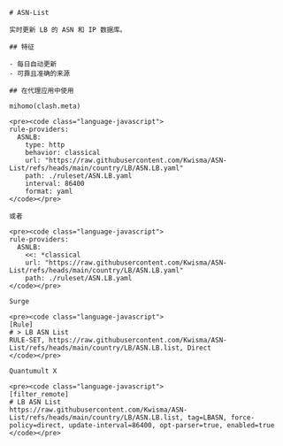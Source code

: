 
    # ASN-List
    
    实时更新 LB 的 ASN 和 IP 数据库。
    
    ## 特征
    
    - 每日自动更新
    - 可靠且准确的来源
    
    ## 在代理应用中使用
    
    mihomo(clash.meta)
   
    <pre><code class="language-javascript">
    rule-providers:
      ASNLB:
        type: http
        behavior: classical
        url: "https://raw.githubusercontent.com/Kwisma/ASN-List/refs/heads/main/country/LB/ASN.LB.yaml"
        path: ./ruleset/ASN.LB.yaml
        interval: 86400
        format: yaml
    </code></pre>

    或者

    <pre><code class="language-javascript">
    rule-providers:
      ASNLB:
        <<: *classical
        url: "https://raw.githubusercontent.com/Kwisma/ASN-List/refs/heads/main/country/LB/ASN.LB.yaml"
        path: ./ruleset/ASN.LB.yaml
    </code></pre>
    
    Surge
    
    <pre><code class="language-javascript">
    [Rule]
    # > LB ASN List
    RULE-SET, https://raw.githubusercontent.com/Kwisma/ASN-List/refs/heads/main/country/LB/ASN.LB.list, Direct
    </code></pre>
    
    Quantumult X
    
    <pre><code class="language-javascript">
    [filter_remote]
    # LB ASN List
    https://raw.githubusercontent.com/Kwisma/ASN-List/refs/heads/main/country/LB/ASN.LB.list, tag=LBASN, force-policy=direct, update-interval=86400, opt-parser=true, enabled=true
    </code></pre>
    